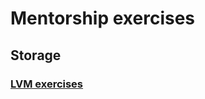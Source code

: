 # Mentorship exercises

## Storage

  ### [LVM exercises](https://github.com/jonathanbrenes/mentorship/blob/main/storage.md#storage--lvm)
